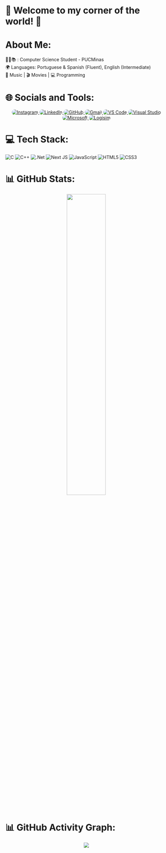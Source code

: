 # 💫 Welcome to my corner of the world! 💫


#  About Me:
👨‍💻📚 : Computer Science Student - PUCMinas  
🌍 Languages: Portuguese & Spanish (Fluent), English (Intermediate)  
🎵 Music | 🎬 Movies | 💻 Programming  

# 🌐 Socials and Tools:
<p align="center">
  <a href="https://instagram.com/Iza_Galarza" target="_blank">
    <img style="border-radius: 20px;" src="https://img.shields.io/badge/Instagram-%23E4405F.svg?logo=Instagram&logoColor=white" alt="Instagram">
  </a>
  <a href="https://www.linkedin.com/in/izadoragalarzaalves" target="_blank">
    <img style="border-radius: 20px;" src="https://img.shields.io/badge/LinkedIn-%230077B5.svg?logo=linkedin&logoColor=white" alt="LinkedIn">
  </a>
  <a href="https://github.com/IzadoraGalarza" target="_blank">
    <img style="border-radius: 20px;" src="https://img.shields.io/badge/GitHub-%23121011.svg?logo=github&logoColor=white" alt="GitHub">
  </a>
  <a href="mailto:izad.galarza@gmail.com" target="_blank">
    <img style="border-radius: 20px;" src="https://img.shields.io/badge/Gmail-%23D44638.svg?logo=gmail&logoColor=white" alt="Gmail">
  </a>
  <a href="https://code.visualstudio.com/" target="_blank">
    <img style="border-radius: 20px;" src="https://img.shields.io/badge/VS%20Code-%23007ACC.svg?logo=visualstudiocode&logoColor=white" alt="VS Code">
  </a>
  <a href="https://visualstudio.microsoft.com/" target="_blank">
    <img style="border-radius: 20px;" src="https://img.shields.io/badge/Visual%20Studio-%23007ACC.svg?logo=visualstudio&logoColor=white" alt="Visual Studio">
  </a>
  <a href="https://www.microsoft.com/" target="_blank">
    <img style="border-radius: 20px;" src="https://img.shields.io/badge/Microsoft-%23008CFF.svg?logo=microsoft&logoColor=white" alt="Microsoft">
  </a>
  <a href="http://www.cburch.com/logisim/" target="_blank">
    <img style="border-radius: 20px;" src="https://img.shields.io/badge/Logisim-%23008CFF.svg?logo=logisim&logoColor=white" alt="Logisim">
  </a>
</p>

# 💻 Tech Stack:
![C](https://img.shields.io/badge/c-%2300599C.svg?style=for-the-badge&logo=c&logoColor=white) ![C++](https://img.shields.io/badge/c++-%2300599C.svg?style=for-the-badge&logo=c%2B%2B&logoColor=white) ![.Net](https://img.shields.io/badge/.NET-5C2D91?style=for-the-badge&logo=.net&logoColor=white) ![Next JS](https://img.shields.io/badge/Next-black?style=for-the-badge&logo=next.js&logoColor=white) ![JavaScript](https://img.shields.io/badge/javascript-%23323330.svg?style=for-the-badge&logo=javascript&logoColor=%23F7DF1E) ![HTML5](https://img.shields.io/badge/html5-%23E34F26.svg?style=for-the-badge&logo=html5&logoColor=white) ![CSS3](https://img.shields.io/badge/css3-%231572B6.svg?style=for-the-badge&logo=css3&logoColor=white)


# 📊 GitHub Stats:
<p align="center">
  <img width="49%" src="https://github-readme-stats.vercel.app/api/top-langs/?username=IzadoraGalarza&theme=blue_navy&hide_border=false&include_all_commits=true&count_private=true&layout=compact" />
</p>

# 📊 GitHub Activity Graph:
<p align="center">
  <img src="https://github-readme-activity-graph.vercel.app/graph?username=IzadoraGalarza&theme=blue_navy&hide_border=false" />
</p>




